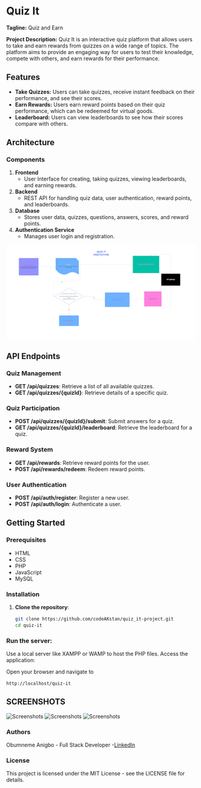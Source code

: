 # Quiz It

**Tagline:** Quiz and Earn

**Project Description:**
Quiz It is an interactive quiz platform that allows users to take and earn rewards from quizzes on a wide range of topics. The platform aims to provide an engaging way for users to test their knowledge, compete with others, and earn rewards for their performance.

## Features

- **Take Quizzes:** Users can take quizzes, receive instant feedback on their performance, and see their scores.
- **Earn Rewards:** Users earn reward points based on their quiz performance, which can be redeemed for virtual goods.
- **Leaderboard:** Users can view leaderboards to see how their scores compare with others.

## Architecture

### Components
1. **Frontend**
   - User Interface for creating, taking quizzes, viewing leaderboards, and earning rewards.
2. **Backend**
   - REST API for handling quiz data, user authentication, reward points, and leaderboards.
3. **Database**
   - Stores user data, quizzes, questions, answers, scores, and reward points.
4. **Authentication Service**
   - Manages user login and registration.

![Architecture Diagram](assets/images/mvp.png)

## API Endpoints

### Quiz Management
- **GET /api/quizzes**: Retrieve a list of all available quizzes.
- **GET /api/quizzes/{quizId}**: Retrieve details of a specific quiz.

### Quiz Participation
- **POST /api/quizzes/{quizId}/submit**: Submit answers for a quiz.
- **GET /api/quizzes/{quizId}/leaderboard**: Retrieve the leaderboard for a quiz.

### Reward System
- **GET /api/rewards**: Retrieve reward points for the user.
- **POST /api/rewards/redeem**: Redeem reward points.

### User Authentication
- **POST /api/auth/register**: Register a new user.
- **POST /api/auth/login**: Authenticate a user.

## Getting Started

### Prerequisites
- HTML
- CSS
- PHP
- JavaScript
- MySQL

### Installation

1. **Clone the repository**:
   ```bash
   git clone https://github.com/codeAKstan/quiz_it-project.git
   cd quiz-it


### Run the server:

Use a local server like XAMPP or WAMP to host the PHP files.
Access the application:

Open your browser and navigate to 
```
http://localhost/quiz-it
```

## SCREENSHOTS
![Screenshots](assets/images/landing.png)
![Screenshots](assets/images/login.png)
![Screenshots](assets/images/dashboard.png)

### Authors
Obumneme Anigbo - Full Stack Developer -[LinkedIn](https://www.linkedin.com/in/codeakstan/)

### License
This project is licensed under the MIT License - see the LICENSE file for details.